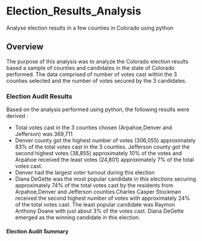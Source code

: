 # Election_Results_Analysis
Analyse election results in a few counties in Colorado using python

## Overview
The purpose of this analysis was to analyze the Colorado election results based a sample of counties and candidates in the state of Colorado performed. The data comprised of number of votes cast within the 3 counties selected and the number of votes secured by the 3 candidates.

### Election Audit Results
Based on the analysis performed using python, the following results were derived :

* Total votes cast in the 3 counties chosen (Arpahoe,Denver and Jefferson) was 369,711
* Denver county got the highest number of votes (306,055) approximately 83% of the total votes cast in the 3 counties. Jefferson county got the second highest votes (38,855) approximately 10% of the votes and Arpahoe received the least votes (24,801) approximately 7% of the total votes cast.
* Denver had the largest voter turnout during this election
* Diana DeGette was the most popular candidate in this elections securing approximately 74% of the total votes cast by the residents from Arpahoe,Denver and Jefferson counties.Charles Casper Stockman received the second highest number of votes with approximately 24% of the total votes cast. The least popular candidate was Raymon Anthony Doane with just about 3% of the votes cast. Diana DeGette emerged as the winning candidate in this election.

#### Election Audit Summary









